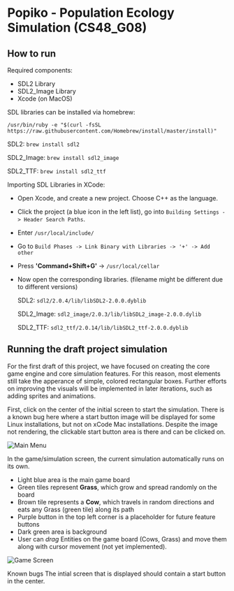 # Popiko - Population Ecology Simulation (CS48_G08)


## How to run
Required components:
- SDL2 Library
- SDL2_Image Library
- Xcode (on MacOS)


SDL libraries can be installed via homebrew:

`/usr/bin/ruby -e "$(curl -fsSL https://raw.githubusercontent.com/Homebrew/install/master/install)"`

SDL2: `brew install sdl2`

SDL2_Image: `brew install sdl2_image`

SDL2_TTF: `brew install sdl2_ttf`

Importing SDL Libraries in XCode:
- Open Xcode, and create a new project. Choose C++ as the language.
- Click the project (a blue icon in the left list), go into `Building Settings -> Header Search Paths`. 
- Enter `/usr/local/include/`
- Go to `Build Phases -> Link Binary with Libraries -> '+' -> Add other`
- Press **'Command+Shift+G'** -> `/usr/local/cellar`
- Now open the corresponding libraries. (filename might be different due to different versions)
  
  SDL2: `sdl2/2.0.4/lib/libSDL2-2.0.0.dyblib`
  
  SDL2_Image: `sdl2_image/2.0.3/lib/libSDL2_image-2.0.0.dylib`

  SDL2_TTF: `sdl2_ttf/2.0.14/lib/libSDL2_ttf-2.0.0.dyblib`
  
## Running the draft project simulation
For the first draft of this project, we have focused on creating the core game engine and core simulation features. For this reason, most elements still take the apperance of simple, colored rectangular boxes. Further efforts on improving the visuals will be implemented in later iterations, such as adding sprites and animations.

First, click on the center of the initial screen to start the simulation.  There is a known bug here where a start button image will be displayed for some Linux installations, but not on xCode Mac installations.  Despite the image not rendering, the clickable start button area is there and can be clicked on.

![Main Menu](https://i.imgur.com/6RRlW91.jpg "Main Menu - Final Project")

In the game/simulation screen, the current simulation automatically runs on its own.
- Light blue area is the main game board
- Green tiles represent **Grass**, which grow and spread randomly on the board
- Brown tile represents a **Cow**, which travels in random directions and eats any Grass (green tile) along its path
- Purple button in the top left corner is a placeholder for future feature buttons
- Dark green area is background
- User can *drag* Entities on the game board (Cows, Grass) and move them along with cursor movement (not yet implemented).

![Game Screen](https://i.imgur.com/3sC7DLO.jpg "Game Screen - Final Project")


Known bugs
The intial screen that is displayed should contain a start button in the center.
